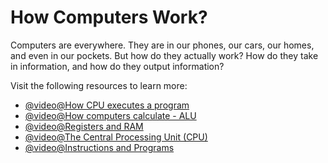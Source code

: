 # How Computers Work?

Computers are everywhere. They are in our phones, our cars, our homes, and even in our pockets. But how do they actually work? How do they take in information, and how do they output information?

Visit the following resources to learn more:

- [@video@How CPU executes a program](https://www.youtube.com/watch?v=XM4lGflQFvA)
- [@video@How computers calculate - ALU](https://youtu.be/1I5ZMmrOfnA)
- [@video@Registers and RAM](https://youtu.be/fpnE6UAfbtU)
- [@video@The Central Processing Unit (CPU)](https://youtu.be/FZGugFqdr60)
- [@video@Instructions and Programs](https://youtu.be/zltgXvg6r3k)
